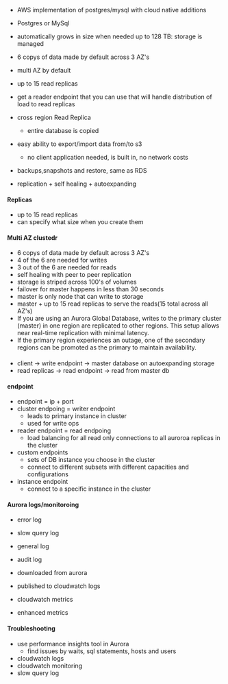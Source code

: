 * AWS implementation of postgres/mysql with cloud native additions
* Postgres or MySql

* automatically grows in size when needed up to 128 TB: storage is managed
* 6 copys of data made by default across 3 AZ's
* multi AZ by default
* up to 15 read replicas 
* get a reader endpoint that you can use that will handle distribution of load to read replicas
* cross region Read Replica
    * entire database is copied
* easy ability to export/import data from/to s3
    * no client application needed, is built in, no network costs
* backups,snapshots and restore, same as RDS
* replication + self healing + autoexpanding


#### Replicas
* up to 15 read replicas
* can specify what size when you create them



#### Multi AZ clustedr
* 6 copys of data made by default across 3 AZ's
* 4 of the 6 are needed for writes
* 3 out of the 6 are needed for reads
* self healing with peer to peer replication
* storage is striped across 100's of volumes
* failover for master happens in less than 30 seconds
* master is only node that can write to storage
* master + up to 15 read replicas to serve the reads(15 total across all AZ's)
* If you are using an Aurora Global Database, writes to the primary cluster (master) in one region are replicated to other regions. This setup allows near real-time replication with minimal latency.
* If the primary region experiences an outage, one of the secondary regions can be promoted as the primary to maintain availability.

#### 
* client -> write endpoint -> master database on autoexpanding storage
* read replicas -> read endpoint -> read from master db

#### endpoint
* endpoint = ip + port
* cluster endpoing = writer endpoint 
    * leads to primary instance in cluster
    * used for write ops
* reader endpoint = read endpoing
    * load balancing for all read only connections to all auroroa replicas in the cluster
* custom endpoints
    * sets of DB instance you choose in the cluster
    * connect to different subsets with different capacities and configurations
* instance endpoint
    * connect to a specific instance in the cluster


#### Aurora logs/monitoroing
* error log
* slow query log
* general log
* audit log

* downloaded from aurora
* published to cloudwatch logs

* cloudwatch metrics
* enhanced metrics


#### Troubleshooting
* use performance insights tool in Aurora
    * find issues by waits, sql statements, hosts and users
* cloudwatch logs
* cloudwatch monitoring
* slow query log


